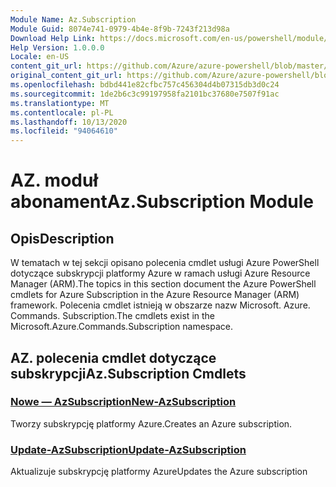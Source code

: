 ```yaml
---
Module Name: Az.Subscription
Module Guid: 8074e741-0979-4b4e-8f9b-7243f213d98a
Download Help Link: https://docs.microsoft.com/en-us/powershell/module/az.subscription
Help Version: 1.0.0.0
Locale: en-US
content_git_url: https://github.com/Azure/azure-powershell/blob/master/src/Subscription/Subscription/help/Az.Subscription.md
original_content_git_url: https://github.com/Azure/azure-powershell/blob/master/src/Subscription/Subscription/help/Az.Subscription.md
ms.openlocfilehash: bdbd441e82cfbc757c456304d4b07315db3d0c24
ms.sourcegitcommit: 1de2b6c3c99197958fa2101bc37680e7507f91ac
ms.translationtype: MT
ms.contentlocale: pl-PL
ms.lasthandoff: 10/13/2020
ms.locfileid: "94064610"
---
```

# <span data-ttu-id="dc293-101">AZ. moduł abonament</span><span class="sxs-lookup"><span data-stu-id="dc293-101">Az.Subscription Module</span></span>
## <span data-ttu-id="dc293-102">Opis</span><span class="sxs-lookup"><span data-stu-id="dc293-102">Description</span></span>
<span data-ttu-id="dc293-103">W tematach w tej sekcji opisano polecenia cmdlet usługi Azure PowerShell dotyczące subskrypcji platformy Azure w ramach usługi Azure Resource Manager (ARM).</span><span class="sxs-lookup"><span data-stu-id="dc293-103">The topics in this section document the Azure PowerShell cmdlets for Azure Subscription in the Azure Resource Manager (ARM) framework.</span></span> <span data-ttu-id="dc293-104">Polecenia cmdlet istnieją w obszarze nazw Microsoft. Azure. Commands. Subscription.</span><span class="sxs-lookup"><span data-stu-id="dc293-104">The cmdlets exist in the Microsoft.Azure.Commands.Subscription namespace.</span></span>

## <span data-ttu-id="dc293-105">AZ. polecenia cmdlet dotyczące subskrypcji</span><span class="sxs-lookup"><span data-stu-id="dc293-105">Az.Subscription Cmdlets</span></span>
### [<span data-ttu-id="dc293-106">Nowe — AzSubscription</span><span class="sxs-lookup"><span data-stu-id="dc293-106">New-AzSubscription</span></span>](New-AzSubscription.md)
<span data-ttu-id="dc293-107">Tworzy subskrypcję platformy Azure.</span><span class="sxs-lookup"><span data-stu-id="dc293-107">Creates an Azure subscription.</span></span>

### [<span data-ttu-id="dc293-108">Update-AzSubscription</span><span class="sxs-lookup"><span data-stu-id="dc293-108">Update-AzSubscription</span></span>](Update-AzSubscription.md)
<span data-ttu-id="dc293-109">Aktualizuje subskrypcję platformy Azure</span><span class="sxs-lookup"><span data-stu-id="dc293-109">Updates the Azure subscription</span></span>

